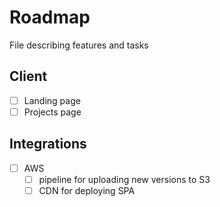 # Roadmap
File describing features and tasks

## Client
- [ ] Landing page
- [ ] Projects page

## Integrations
- [ ] AWS
    - [ ] pipeline for uploading new versions to S3
    - [ ] CDN for deploying SPA